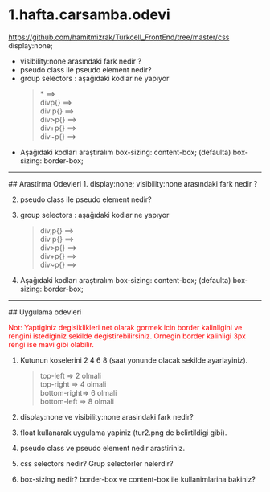 # 1.hafta.carsamba.odevi
https://github.com/hamitmizrak/Turkcell_FrontEnd/tree/master/css display:none; 
- visibility:none arasındaki fark nedir ?   
- pseudo class ile pseudo element nedir?  
- group selectors : aşağıdaki kodlar ne yapıyor 
    >\*  ==><br>
    >divp{}     ==><br> 
    >div p{}     ==><br>
    >div>p{} ==><br>
    >div+p{} ==><br> 
    >div~p{} ==>  
- Aşağıdaki kodları araştıralım 
box-sizing: content-box; (defaulta) 
box-sizing: border-box; 
<hr>
## Arastirma Odevleri
1. display:none;
    visibility:none arasındaki fark nedir ?

2. pseudo class ile pseudo element nedir?

3. group selectors : aşağıdaki kodlar ne yapıyor
  
  
    > div,p{} ==> <br>
    > div p{} ==> <br>
    > div>p{} ==> <br>
    > div+p{} ==> <br>
    > div~p{} ==> 

4. Aşağıdaki kodları araştıralım
    box-sizing: content-box; (defaulta)
    box-sizing: border-box;

<hr>
## Uygulama odevleri

<p style="color:red"> 
 Not: Yaptiginiz degisiklikleri net olarak gormek icin border kalinligini ve rengini istediginiz sekilde degistirebilirsiniz. Ornegin border kalinligi 3px rengi ise mavi gibi olabilir. </p>

1. Kutunun koselerini 2 4 6 8 (saat yonunde olacak sekilde ayarlayiniz).

    >top-left    => 2 olmali <br>
    >top-right   => 4 olmali <br>
    >bottom-right=> 6 olmali <br>
    >bottom-left => 8 olmali 

2. display:none ve visibility:none arasindaki fark nedir?
3. float kullanarak uygulama yapiniz (tur2.png de belirtildigi gibi).
3. pseudo class ve pseudo element nedir arastiriniz. 
4. css selectors nedir? Grup selectorler nelerdir? 
5. box-sizing nedir? border-box ve content-box ile kullanimlarina bakiniz?
